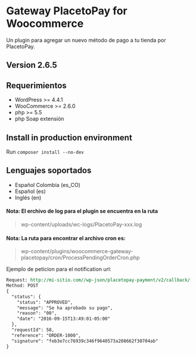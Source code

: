 # Gateway PlacetoPay for Woocommerce
Un plugin para agregar un nuevo método de pago a tu tienda por PlacetoPay.

## Version 2.6.5

## Requerimientos
- WordPress >= 4.4.1
- WooCommerce >= 2.6.0
- php >= 5.5
- php Soap extensión

## Install in production environment
Run `composer install --no-dev`

## Lenguajes soportados
- Español Colombia (es_CO)
- Español (es)
- Inglés (en)


#### Nota: El erchivo de log para el plugin se encuentra en la ruta
> wp-content/uploads/wc-logs/PlacetoPay-xxx.log

#### Nota: La ruta para encontrar el archivo cron es:
> wp-content/plugins/woocommerce-gateway-placetopay/cron/ProcessPendingOrderCron.php


Ejemplo de peticion para el notification url:

```rest
Request: http://mi-sitio.com//wp-json/placetopay-payment/v2/callback/
Method: POST
{
  "status": {
    "status": "APPROVED",
    "message": "Se ha aprobado su pago",
    "reason": "00",
    "date": "2016-09-15T13:49:01-05:00"
  },
  "requestId": 58,
  "reference": "ORDER-1000",
  "signature": "feb3e7cc76939c346f9640573a208662f30704ab"
}

```
